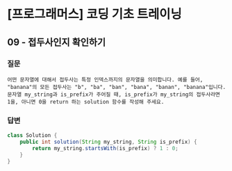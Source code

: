 
# [프로그래머스] 코딩 기초 트레이닝

## 09 -  접두사인지 확인하기


### 질문
```
어떤 문자열에 대해서 접두사는 특정 인덱스까지의 문자열을 의미합니다. 예를 들어, "banana"의 모든 접두사는 "b", "ba", "ban", "bana", "banan", "banana"입니다.
문자열 my_string과 is_prefix가 주어질 때, is_prefix가 my_string의 접두사라면 1을, 아니면 0을 return 하는 solution 함수를 작성해 주세요.
```

### 답변
```java
class Solution {
    public int solution(String my_string, String is_prefix) {
        return my_string.startsWith(is_prefix) ? 1 : 0;
    }
}
```